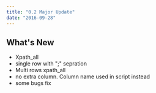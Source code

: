 ```yaml
---
title: "0.2 Major Update"
date: "2016-09-28"
---
```


## What's New

- Xpath_all
- single row with ";" sepration
- Multi rows xpath_all
- no extra column. Column name used in script instead
- some bugs fix